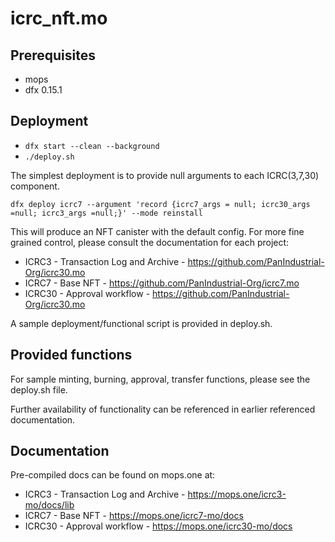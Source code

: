 # icrc_nft.mo

## Prerequisites

-   mops
-   dfx 0.15.1

## Deployment

-   `dfx start --clean --background`
-   `./deploy.sh`

The simplest deployment is to provide null arguments to each ICRC(3,7,30) component.

```
dfx deploy icrc7 --argument 'record {icrc7_args = null; icrc30_args =null; icrc3_args =null;}' --mode reinstall
```

This will produce an NFT canister with the default config. For more fine grained control, please consult the documentation for each project:

-   ICRC3 - Transaction Log and Archive - https://github.com/PanIndustrial-Org/icrc30.mo
-   ICRC7 - Base NFT - https://github.com/PanIndustrial-Org/icrc7.mo
-   ICRC30 - Approval workflow - https://github.com/PanIndustrial-Org/icrc30.mo

A sample deployment/functional script is provided in deploy.sh.

## Provided functions

For sample minting, burning, approval, transfer functions, please see the deploy.sh file.

Further availability of functionality can be referenced in earlier referenced documentation.

## Documentation

Pre-compiled docs can be found on mops.one at:

-   ICRC3 - Transaction Log and Archive - https://mops.one/icrc3-mo/docs/lib
-   ICRC7 - Base NFT - https://mops.one/icrc7-mo/docs
-   ICRC30 - Approval workflow - https://mops.one/icrc30-mo/docs
